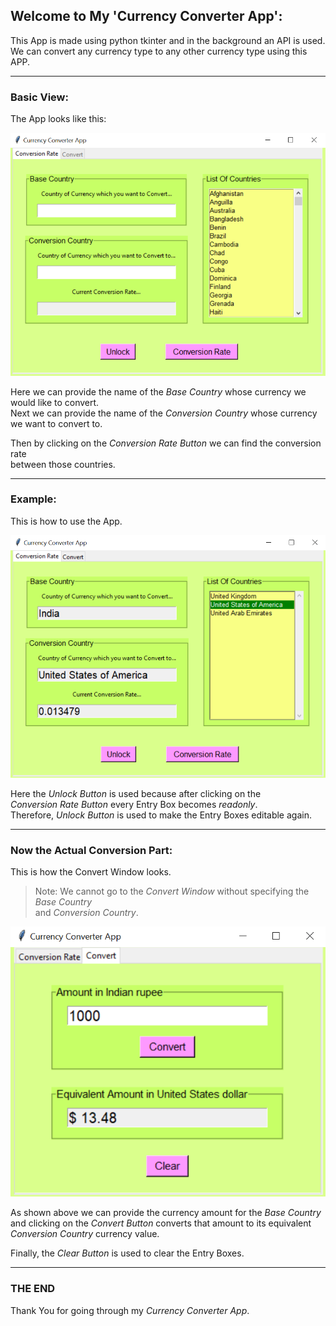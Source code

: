 ## Welcome to My 'Currency Converter App':
This App is made using python tkinter and in the background an API is used.  
We can convert any currency type to any other currency type using this APP.

---
### Basic View:
The App looks like this:

![Basic View](https://raw.githubusercontent.com/debroglie27/tensorEnv/main/Tkinter_prac/Projects/Currency_Converter_App/Images/Basic_View.png)

Here we can provide the name of the *Base Country* whose currency we would like to convert.  
Next we can provide the name of the *Conversion Country* whose currency we want to convert to.

Then by clicking on the *Conversion Rate Button* we can find the conversion rate   
between those countries.

---
### Example:
This is how to use the App.

![Conversion Rate](https://raw.githubusercontent.com/debroglie27/tensorEnv/main/Tkinter_prac/Projects/Currency_Converter_App/Images/Conversion_Rate.png)

Here the *Unlock Button* is used because after clicking on the   
*Conversion Rate Button* every Entry Box becomes *readonly*.   
Therefore, *Unlock Button* is used to make the Entry Boxes editable again.

---
### Now the Actual Conversion Part:
This is how the Convert Window looks.
> Note: We cannot go to the *Convert Window* without specifying the *Base Country*  
and *Conversion Country*.

![Convert](https://raw.githubusercontent.com/debroglie27/tensorEnv/main/Tkinter_prac/Projects/Currency_Converter_App/Images/Convert.png)

As shown above we can provide the currency amount for the *Base Country*  
and clicking on the *Convert Button* converts that amount to its equivalent  
*Conversion Country* currency value.

Finally, the *Clear Button* is used to clear the Entry Boxes.

---
### THE END
Thank You for going through my *Currency Converter App*.


